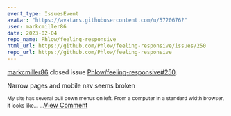 ```yaml
---
event_type: IssuesEvent
avatar: "https://avatars.githubusercontent.com/u/5720676?"
user: markcmiller86
date: 2023-02-04
repo_name: Phlow/feeling-responsive
html_url: https://github.com/Phlow/feeling-responsive/issues/250
repo_url: https://github.com/Phlow/feeling-responsive
---
```


<a href='https://github.com/markcmiller86' target='_blank'>markcmiller86</a> closed issue <a href='https://github.com/Phlow/feeling-responsive/issues/250' target='_blank'>Phlow/feeling-responsive#250</a>.

<p>Narrow pages and mobile nav seems broken</p><small>My site has several pull down menus on left. From a computer in a standard width browser, it looks like......</small><a href='https://github.com/Phlow/feeling-responsive/issues/250' target='_blank'>View Comment</a>